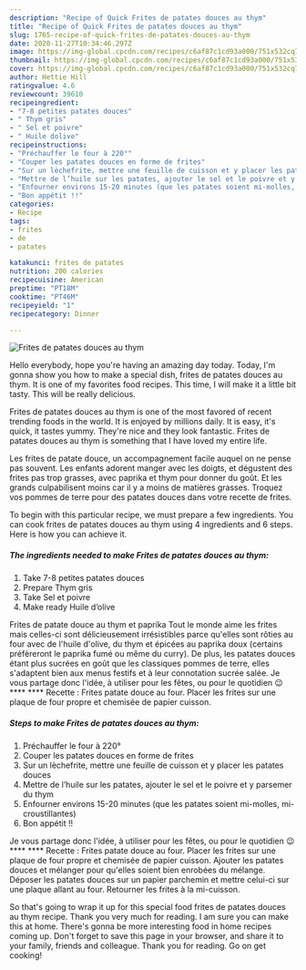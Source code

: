 ```yaml
---
description: "Recipe of Quick Frites de patates douces au thym"
title: "Recipe of Quick Frites de patates douces au thym"
slug: 1765-recipe-of-quick-frites-de-patates-douces-au-thym
date: 2020-11-27T10:34:46.297Z
image: https://img-global.cpcdn.com/recipes/c6af87c1cd93a000/751x532cq70/frites-de-patates-douces-au-thym-photo-principale-de-la-recette.jpg
thumbnail: https://img-global.cpcdn.com/recipes/c6af87c1cd93a000/751x532cq70/frites-de-patates-douces-au-thym-photo-principale-de-la-recette.jpg
cover: https://img-global.cpcdn.com/recipes/c6af87c1cd93a000/751x532cq70/frites-de-patates-douces-au-thym-photo-principale-de-la-recette.jpg
author: Hettie Hill
ratingvalue: 4.6
reviewcount: 39610
recipeingredient:
- "7-8 petites patates douces"
- " Thym gris"
- " Sel et poivre"
- " Huile dolive"
recipeinstructions:
- "Préchauffer le four à 220°"
- "Couper les patates douces en forme de frites"
- "Sur un lèchefrite, mettre une feuille de cuisson et y placer les patates douces"
- "Mettre de l’huile sur les patates, ajouter le sel et le poivre et y parsemer du thym"
- "Enfourner environs 15-20 minutes (que les patates soient mi-molles, mi-croustillantes)"
- "Bon appétit !!"
categories:
- Recipe
tags:
- frites
- de
- patates

katakunci: frites de patates 
nutrition: 200 calories
recipecuisine: American
preptime: "PT18M"
cooktime: "PT46M"
recipeyield: "1"
recipecategory: Dinner

---
```



![Frites de patates douces au thym](https://img-global.cpcdn.com/recipes/c6af87c1cd93a000/751x532cq70/frites-de-patates-douces-au-thym-photo-principale-de-la-recette.jpg)

Hello everybody, hope you're having an amazing day today. Today, I'm gonna show you how to make a special dish, frites de patates douces au thym. It is one of my favorites food recipes. This time, I will make it a little bit tasty. This will be really delicious.

Frites de patates douces au thym is one of the most favored of recent trending foods in the world. It is enjoyed by millions daily. It is easy, it's quick, it tastes yummy. They're nice and they look fantastic. Frites de patates douces au thym is something that I have loved my entire life.

Les frites de patate douce, un accompagnement facile auquel on ne pense pas souvent. Les enfants adorent manger avec les doigts, et dégustent des frites pas trop grasses, avec paprika et thym pour donner du goût. Et les grands culpabilisent moins car il y a moins de matières grasses. Troquez vos pommes de terre pour des patates douces dans votre recette de frites.


To begin with this particular recipe, we must prepare a few ingredients. You can cook frites de patates douces au thym using 4 ingredients and 6 steps. Here is how you can achieve it.

<!--inarticleads1-->

##### The ingredients needed to make Frites de patates douces au thym:

1. Take 7-8 petites patates douces
1. Prepare  Thym gris
1. Take  Sel et poivre
1. Make ready  Huile d’olive


Frites de patate douce au thym et paprika Tout le monde aime les frites mais celles-ci sont délicieusement irrésistibles parce qu&#39;elles sont rôties au four avec de l&#39;huile d&#39;olive, du thym et épicées au paprika doux (certains préfèreront le paprika fumé ou même du curry). De plus, les patates douces étant plus sucrées en goût que les classiques pommes de terre, elles s&#39;adaptent bien aux menus festifs et à leur connotation sucrée salée. Je vous partage donc l&#39;idée, à utiliser pour les fêtes, ou pour le quotidien 😉 **** **** Recette : Frites patate douce au four. Placer les frites sur une plaque de four propre et chemisée de papier cuisson. 

<!--inarticleads2-->

##### Steps to make Frites de patates douces au thym:

1. Préchauffer le four à 220°
1. Couper les patates douces en forme de frites
1. Sur un lèchefrite, mettre une feuille de cuisson et y placer les patates douces
1. Mettre de l’huile sur les patates, ajouter le sel et le poivre et y parsemer du thym
1. Enfourner environs 15-20 minutes (que les patates soient mi-molles, mi-croustillantes)
1. Bon appétit !!


Je vous partage donc l&#39;idée, à utiliser pour les fêtes, ou pour le quotidien 😉 **** **** Recette : Frites patate douce au four. Placer les frites sur une plaque de four propre et chemisée de papier cuisson. Ajouter les patates douces et mélanger pour qu&#39;elles soient bien enrobées du mélange. Déposer les patates douces sur un papier parchemin et mettre celui-ci sur une plaque allant au four. Retourner les frites à la mi-cuisson. 

So that's going to wrap it up for this special food frites de patates douces au thym recipe. Thank you very much for reading. I am sure you can make this at home. There's gonna be more interesting food in home recipes coming up. Don't forget to save this page in your browser, and share it to your family, friends and colleague. Thank you for reading. Go on get cooking!
